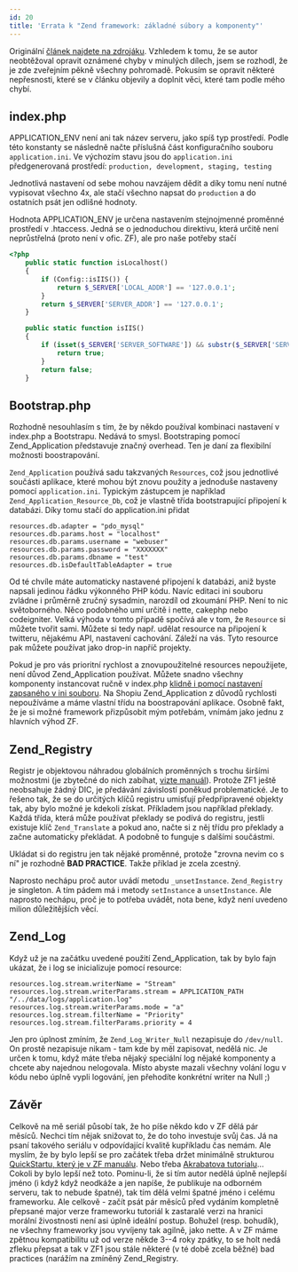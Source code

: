 ```yaml
---
id: 20
title: 'Errata k "Zend framework: základné súbory a komponenty"'
---
```


Originální <a href="http://www.zdrojak.cz/clanky/zend-framework-zakladne-subory-a-komponenty/" target="_blank">článek najdete na zdrojáku</a>. Vzhledem k tomu, že se autor neobtěžoval opravit oznámené chyby v minulých dílech, jsem se rozhodl, že je zde zveřejním pěkně všechny pohromadě. Pokusím se opravit některé nepřesnosti, které se v článku objevily a doplnit věci, které tam podle mého chybí.

<h2>index.php</h2>

APPLICATION_ENV není ani tak název serveru, jako spíš typ prostředí. Podle této konstanty se následně načte příslušná část konfiguračního souboru `application.ini`. Ve výchozím stavu jsou do `application.ini` předgenerovaná prostředí: `production, development, staging, testing`

Jednotlivá nastavení od sebe mohou navzájem dědit a díky tomu není nutné vypisovat všechno 4x, ale stačí všechno napsat do `production` a do ostatních psát jen odlišné hodnoty.

Hodnota APPLICATION_ENV je určena nastavením stejnojmenné proměnné prostředí v .htaccess. Jedná se o jednoduchou direktivu, která určitě není neprůstřelná (proto není v ofic. ZF), ale pro naše potřeby stačí<br />

```php
<?php
    public static function isLocalhost()
    {
        if (Config::isIIS()) {
            return $_SERVER['LOCAL_ADDR'] == '127.0.0.1';
        }
        return $_SERVER['SERVER_ADDR'] == '127.0.0.1';
    }

    public static function isIIS()
    {
        if (isset($_SERVER['SERVER_SOFTWARE']) && substr($_SERVER['SERVER_SOFTWARE'], 0, 14) == 'Microsoft-IIS/') {
            return true;
        }
        return false;
    }
```

<h2>Bootstrap.php</h2>

Rozhodně nesouhlasím s tím, že by někdo používal kombinaci nastavení v index.php a Bootstrapu. Nedává to smysl. Bootstraping pomocí Zend_Application představuje značný overhead. Ten je daní za flexibilní možnosti boostrapování.

`Zend_Application` používá sadu takzvaných `Resources`, což jsou jednotlivé součásti aplikace, které mohou být znovu použity a jednoduše nastaveny pomocí `application.ini`. Typickým zástupcem je například `Zend_Application_Resource_Db`, což je vlastně třída bootstrapující připojení k databázi. Díky tomu stačí do application.ini přidat

```
resources.db.adapter = "pdo_mysql"
resources.db.params.host = "localhost"
resources.db.params.username = "webuser"
resources.db.params.password = "XXXXXXX"
resources.db.params.dbname = "test"
resources.db.isDefaultTableAdapter = true
```

Od té chvíle máte automaticky nastavené připojení k databázi, aniž byste napsali jedinou řádku výkonného PHP kódu. Navíc editaci ini souboru zvládne i průměrně zručný sysadmin, narozdíl od zkoumání PHP. Není to nic světoborného. Něco podobného umí určitě i nette, cakephp nebo codeigniter. Velká výhoda v tomto případě spočívá ale v tom, že `Resource` si můžete tvořit sami. Můžete si tedy např. udělat resource na připojení k twitteru, nějakému API, nastavení cachování. Záleží na vás. Tyto resource pak můžete používat jako drop-in napříč projekty.

Pokud je pro vás prioritní rychlost a znovupoužitelné resources nepoužijete, není důvod Zend_Application používat. Můžete snadno všechny komponenty instancovat ručně v index.php <a href="http://framework.zend.com/manual/en/zend.db.adapter.html#zend.db.adapter.connecting.factory-config" target="_blank">klidně i pomocí nastavení zapsaného v ini souboru</a>. Na Shopiu Zend_Application z důvodů rychlosti nepoužíváme a máme vlastní třídu na boostrapování aplikace. Osobně fakt, že je si možné framework přizpůsobit mým potřebám, vnímám jako jednu z hlavních výhod ZF.

<h2>Zend_Registry</h2>

Registr je objektovou náhradou globálních proměnných s trochu širšími možnostmi (je zbytečné do nich zabíhat, <a href="http://framework.zend.com/manual/en/zend.registry.using.html" target="_blank">vizte manuál</a>). Protože ZF1 ještě neobsahuje žádný DIC, je předávání závislostí poněkud problematické. Je to řešeno tak, že se do určitých klíčů registru umisťují předpřipravené objekty tak, aby bylo možné je kdekoli získat. Příkladem jsou například překlady. Každá třída, která může používat překlady se podívá do registru, jestli existuje klíč `Zend_Translate` a pokud ano, načte si z něj třídu pro překlady a začne automaticky překládat. A podobně to funguje s dalšími součástmi.

Ukládat si do registru jen tak nějaké proměnné, protože "zrovna nevim co s ní" je rozhodně <strong>BAD PRACTICE</strong>. Takže příklad je zcela zcestný.

Naprosto nechápu proč autor uvádí metodu `_unsetInstance`. `Zend_Registry` je singleton. A tím pádem má i metody `setInstance` a `unsetInstance`. Ale naprosto nechápu, proč je to potřeba uvádět, nota bene, když není uvedeno milion důležitějších věcí.

<h2>Zend_Log</h2>

Když už je na začátku uvedené použití Zend_Application, tak by bylo fajn ukázat, že i log se inicializuje pomocí resource:

```
resources.log.stream.writerName = "Stream"
resources.log.stream.writerParams.stream = APPLICATION_PATH "/../data/logs/application.log"
resources.log.stream.writerParams.mode = "a"
resources.log.stream.filterName = "Priority"
resources.log.stream.filterParams.priority = 4
```

Jen pro úplnost zmíním, že `Zend_Log_Writer_Null` nezapisuje do `/dev/null`. On prostě nezapisuje nikam - tam kde by měl zapisovat, nedělá nic. Je určen k tomu, když máte třeba nějaký speciální log nějaké komponenty a chcete aby najednou nelogovala. Místo abyste mazali všechny volání logu v kódu nebo úplně vypli logování, jen přehodíte konkrétní writer na Null ;)

<h2>Závěr</h2>

Celkově na mě seriál působí tak, že ho píše někdo kdo v ZF dělá pár měsíců. Nechci tím nějak snižovat to, že do toho investuje svůj čas. Já na psaní takového seriálu v odpovídající kvalitě kupříkladu čas nemám. Ale myslím, že by bylo lepší se pro začátek třeba držet minimálně strukturou <a href="http://framework.zend.com/manual/en/learning.quickstart.intro.html">QuickStartu, který je v ZF manuálu</a>. Nebo třeba <a href="http://akrabat.com/zend-framework-tutorial/">Akrabatova tutorialu</a>... Cokoli by bylo lepší než toto. Pominu-li, že si tím autor nedělá úplně nejlepší jméno (i když když neodkáže a jen napíše, že publikuje na odborném serveru, tak to nebude špatné), tak tím dělá velmi špatné jméno i celému frameworku. Ale celkově - začít psát pár měsíců před vydáním kompletně přepsané major verze frameworku tutoriál k zastaralé verzi na hranici morální živostnosti není asi úplně ideální postup. Bohužel (resp. bohudík), ne všechny frameworky jsou vyvíjeny tak agilně, jako nette. A v ZF máme zpětnou kompatibilitu už od verze někde 3--4 roky zpátky, to se holt nedá zfleku přepsat a tak v ZF1 jsou stále některé (v té době zcela běžné) bad practices (narážím na zmíněný Zend_Registry.

